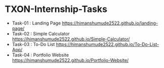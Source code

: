 # TXON-Internship-Tasks
-	Task-01 : Landing Page   https://himanshumude2522.github.io/landing-page/
-	Task-02 : Simple Calculator  https://himanshumude2522.github.io/Simple-Calculator/
-	Task-03 : To-Do List    https://himanshumude2522.github.io/To-Do-List-App/             
-	Task-04 : Portfolio Website       https://himanshumude2522.github.io/Portfolio-Website/
